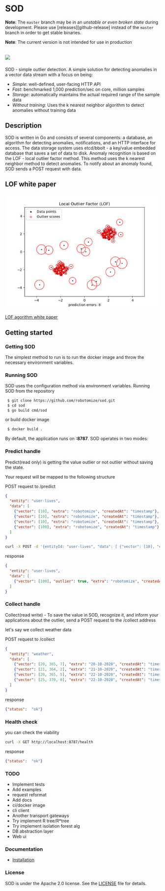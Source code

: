 # SOD

**Note**: The `master` branch may be in an *unstable or even broken state* during development. Please use [releases][github-release] instead of the `master` branch in order to get stable binaries.

**Note**: The current version is not intended for use in production

## <img src="https://raw.githubusercontent.com/robotomize/sod/main/docs/images/sod-horizontal.svg" width="400">

SOD  - simple outlier detection. A simple solution for detecting anomalies in a vector data stream with a focus on being:

* *Simple*: well-defined, user-facing HTTP API
* *Fast*: benchmarked 1,000 prediction/sec on core, million samples
* *Storage*: automatically maintains the actual required range of the sample data
* *Without training*: Uses the k nearest neighbor algorithm to detect anomalies without training data

## Description

SOD is written in Go and consists of several components: a database, an algorithm for detecting anomalies, notifications, and an HTTP interface for access.
The data storage system uses etcd/bbolt - a key/value embedded database that saves a set of data to disk.
Anomaly recognition is based on the LOF - local outlier factor method.
This method uses the k nearest neighbor method to detect anomalies.
To notify about an anomaly found, SOD sends a POST request with data.

## LOF white paper

![lof image](docs/images/lof.png)

[LOF agorithm white paper](https://www.dbs.ifi.lmu.de/Publikationen/Papers/LOF.pdf)

## Getting started

### Getting SOD

The simplest method to run is to run the docker image and throw the necessary environment variables.

### Running SOD

SOD uses the configuration method via environment variables. 
Running SOD from the repository

```
 $ git clone https://github.com/robotomize/sod.git
 $ cd sod
 $ go build cmd/sod
```

or build docker image

```bash
 $ docker build .
```

By default, the application runs on **:8787**. SOD operates in two modes:

### Predict handle

Predict(read only) is getting the value outlier or not outlier without saving the state.

Your request will be mapped to the following structure

POST request to /predict
```json
{
  "entity": "user-lives",
  "data": [
    {"vector": [10], "extra": "robotomize", "createdAt": "timestamp"},
    {"vector": [10], "extra": "robotomize", "createdAt": "timestamp"},
    {"vector": [10], "extra": "robotomize", "createdAt": "timestamp"},
    {"vector": [100], "extra": "robotomize", "createdAt": "timestamp"}
  ] 
}
```

```bash
curl -X POST -d '{entityId: "user-lives", "data": [ {"vector": [10], "extra": "robotomize", "createdAt": "timestamp"}, {"vector": [10], "extra": "robotomize", "createdAt": "timestamp"}, {"vector": [10], "extra": "robotomize", "createdAt": "timestamp"}, {"vector": [100], "extra": "robotomize", "createdAt": "timestamp"}]}' http://localhost:8787/predict
```

response
```json
{
  "entity": "user-lives",
  "data": [
    {"vector": [100], "outlier": true, "extra": "robotomize", "createdAt": "timestamp"}
  ] 
}
```

### Collect handle

Collect(read write) - To save the value in SOD, recognize it, and inform your applications about the outlier, send a POST request to the /collect address

let's say we collect weather data

POST request to /collect
```json
{
  "entity": "weather",
  "data": [
    {"vector": [20, 365, 7], "extra": "20-10-2020", "createdAt": "timestamp"},
    {"vector": [21, 364, 2], "extra": "21-10-2020", "createdAt": "timestamp"},
    {"vector": [20, 365, 5], "extra": "22-10-2020", "createdAt": "timestamp"},
    {"vector": [25, 370, 0], "extra": "22-10-2020", "createdAt": "timestamp"}
  ] 
}
```

response
```json
{"status":  "ok"}
```

### Health check

you can check the viability

```bash
curl -X GET http://localhost:8787/health
```

response
```json
{"status":  "ok"}  
```

### TODO
* Implement tests
* Add examples
* request reformat
* Add docs
* ci/docker image
* cli client
* Another transport gateways
* Try implement R tree/R*tree
* Try implement isolation forest alg
* DB abstraction layer
* Web ui

### Documentation
* [Installation](docs/installation.md)

### License

SOD is under the Apache 2.0 license. See the [LICENSE](LICENSE) file for details.
